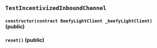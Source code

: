 ## `TestIncentivizedInboundChannel`






### `constructor(contract BeefyLightClient _beefyLightClient)` (public)





### `reset()` (public)






